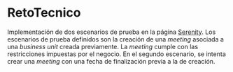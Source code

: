 # RetoTecnico

Implementación de dos escenarios de prueba en la página [Serenity](https://serenity.is/demo/). Los escenarios de prueba definidos son la creación de una *meeting* asociada a una *business unit* creada previamente. La *meeting* cumple con las restricciones impuestas por el negocio. En el segundo escenario, se intenta crear una *meeting* con una fecha de finalización previa a la de creación.

